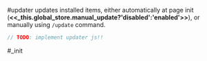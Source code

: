 #updater updates installed items, either automatically at page init (**<<_this.global_store.manual_update?'disabled':'enabled'>>**), or manually using `/update` command.

```js:js_removed:updater.js
// TODO: implement updater js!!
```

#_init